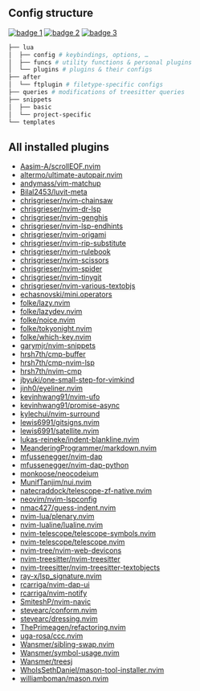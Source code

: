 ## Config structure
<a href="https://dotfyle.com/chrisgrieser/config-nvim"><img alt="badge 1" src="https://dotfyle.com/chrisgrieser/config-nvim/badges/plugins?style=flat"/></a>
<a href="https://dotfyle.com/chrisgrieser/config-nvim"><img alt="badge 2" src="https://dotfyle.com/chrisgrieser/config-nvim/badges/leaderkey?style=flat"/></a>
<a href="https://dotfyle.com/chrisgrieser/config-nvim"><img alt="badge 3" src="https://dotfyle.com/chrisgrieser/config-nvim/badges/plugin-manager?style=flat"/></a>

```bash
├── lua
│  ├── config # keybindings, options, …
│  ├── funcs # utility functions & personal plugins
│  └── plugins # plugins & their configs
├── after
│  └── ftplugin # filetype-specific configs
├── queries # modifications of treesitter queries
├── snippets
│  ├── basic
│  └── project-specific
└── templates
```

## All installed plugins
- [Aasim-A/scrollEOF.nvim](https://github.com/Aasim-A/scrollEOF.nvim)
- [altermo/ultimate-autopair.nvim](https://github.com/altermo/ultimate-autopair.nvim)
- [andymass/vim-matchup](https://github.com/andymass/vim-matchup)
- [Bilal2453/luvit-meta](https://github.com/Bilal2453/luvit-meta)
- [chrisgrieser/nvim-chainsaw](https://github.com/chrisgrieser/nvim-chainsaw)
- [chrisgrieser/nvim-dr-lsp](https://github.com/chrisgrieser/nvim-dr-lsp)
- [chrisgrieser/nvim-genghis](https://github.com/chrisgrieser/nvim-genghis)
- [chrisgrieser/nvim-lsp-endhints](https://github.com/chrisgrieser/nvim-lsp-endhints)
- [chrisgrieser/nvim-origami](https://github.com/chrisgrieser/nvim-origami)
- [chrisgrieser/nvim-rip-substitute](https://github.com/chrisgrieser/nvim-rip-substitute)
- [chrisgrieser/nvim-rulebook](https://github.com/chrisgrieser/nvim-rulebook)
- [chrisgrieser/nvim-scissors](https://github.com/chrisgrieser/nvim-scissors)
- [chrisgrieser/nvim-spider](https://github.com/chrisgrieser/nvim-spider)
- [chrisgrieser/nvim-tinygit](https://github.com/chrisgrieser/nvim-tinygit)
- [chrisgrieser/nvim-various-textobjs](https://github.com/chrisgrieser/nvim-various-textobjs)
- [echasnovski/mini.operators](https://github.com/echasnovski/mini.operators)
- [folke/lazy.nvim](https://github.com/folke/lazy.nvim)
- [folke/lazydev.nvim](https://github.com/folke/lazydev.nvim)
- [folke/noice.nvim](https://github.com/folke/noice.nvim)
- [folke/tokyonight.nvim](https://github.com/folke/tokyonight.nvim)
- [folke/which-key.nvim](https://github.com/folke/which-key.nvim)
- [garymjr/nvim-snippets](https://github.com/garymjr/nvim-snippets)
- [hrsh7th/cmp-buffer](https://github.com/hrsh7th/cmp-buffer)
- [hrsh7th/cmp-nvim-lsp](https://github.com/hrsh7th/cmp-nvim-lsp)
- [hrsh7th/nvim-cmp](https://github.com/hrsh7th/nvim-cmp)
- [jbyuki/one-small-step-for-vimkind](https://github.com/jbyuki/one-small-step-for-vimkind)
- [jinh0/eyeliner.nvim](https://github.com/jinh0/eyeliner.nvim)
- [kevinhwang91/nvim-ufo](https://github.com/kevinhwang91/nvim-ufo)
- [kevinhwang91/promise-async](https://github.com/kevinhwang91/promise-async)
- [kylechui/nvim-surround](https://github.com/kylechui/nvim-surround)
- [lewis6991/gitsigns.nvim](https://github.com/lewis6991/gitsigns.nvim)
- [lewis6991/satellite.nvim](https://github.com/lewis6991/satellite.nvim)
- [lukas-reineke/indent-blankline.nvim](https://github.com/lukas-reineke/indent-blankline.nvim)
- [MeanderingProgrammer/markdown.nvim](https://github.com/MeanderingProgrammer/markdown.nvim)
- [mfussenegger/nvim-dap](https://github.com/mfussenegger/nvim-dap)
- [mfussenegger/nvim-dap-python](https://github.com/mfussenegger/nvim-dap-python)
- [monkoose/neocodeium](https://github.com/monkoose/neocodeium)
- [MunifTanjim/nui.nvim](https://github.com/MunifTanjim/nui.nvim)
- [natecraddock/telescope-zf-native.nvim](https://github.com/natecraddock/telescope-zf-native.nvim)
- [neovim/nvim-lspconfig](https://github.com/neovim/nvim-lspconfig)
- [nmac427/guess-indent.nvim](https://github.com/nmac427/guess-indent.nvim)
- [nvim-lua/plenary.nvim](https://github.com/nvim-lua/plenary.nvim)
- [nvim-lualine/lualine.nvim](https://github.com/nvim-lualine/lualine.nvim)
- [nvim-telescope/telescope-symbols.nvim](https://github.com/nvim-telescope/telescope-symbols.nvim)
- [nvim-telescope/telescope.nvim](https://github.com/nvim-telescope/telescope.nvim)
- [nvim-tree/nvim-web-devicons](https://github.com/nvim-tree/nvim-web-devicons)
- [nvim-treesitter/nvim-treesitter](https://github.com/nvim-treesitter/nvim-treesitter)
- [nvim-treesitter/nvim-treesitter-textobjects](https://github.com/nvim-treesitter/nvim-treesitter-textobjects)
- [ray-x/lsp_signature.nvim](https://github.com/ray-x/lsp_signature.nvim)
- [rcarriga/nvim-dap-ui](https://github.com/rcarriga/nvim-dap-ui)
- [rcarriga/nvim-notify](https://github.com/rcarriga/nvim-notify)
- [SmiteshP/nvim-navic](https://github.com/SmiteshP/nvim-navic)
- [stevearc/conform.nvim](https://github.com/stevearc/conform.nvim)
- [stevearc/dressing.nvim](https://github.com/stevearc/dressing.nvim)
- [ThePrimeagen/refactoring.nvim](https://github.com/ThePrimeagen/refactoring.nvim)
- [uga-rosa/ccc.nvim](https://github.com/uga-rosa/ccc.nvim)
- [Wansmer/sibling-swap.nvim](https://github.com/Wansmer/sibling-swap.nvim)
- [Wansmer/symbol-usage.nvim](https://github.com/Wansmer/symbol-usage.nvim)
- [Wansmer/treesj](https://github.com/Wansmer/treesj)
- [WhoIsSethDaniel/mason-tool-installer.nvim](https://github.com/WhoIsSethDaniel/mason-tool-installer.nvim)
- [williamboman/mason.nvim](https://github.com/williamboman/mason.nvim)
